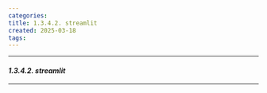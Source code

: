 ```yaml
---
categories: 
title: 1.3.4.2. streamlit
created: 2025-03-18
tags:
---
```

---
#### *1.3.4.2. streamlit*
---


